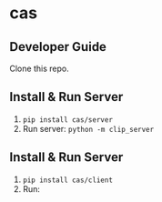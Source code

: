# cas

## Developer Guide

Clone this repo.

## Install & Run Server
1. `pip install cas/server`
2. Run server: `python -m clip_server`

## Install & Run Server
1. `pip install cas/client`
2. Run:
